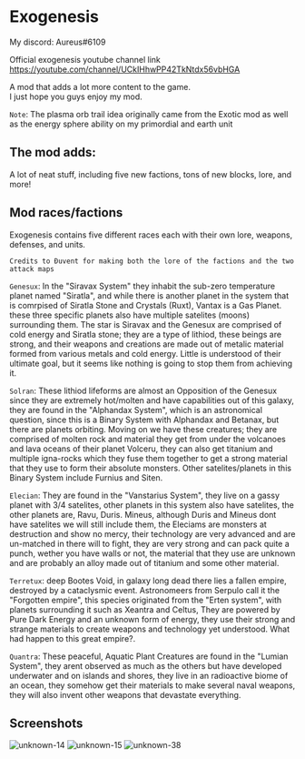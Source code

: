 # Exogenesis

My discord: Aureus#6109

Official exogenesis youtube channel link https://youtube.com/channel/UCkIHhwPP42TkNtdx56vbHGA

A mod that adds a lot more content to the game.
<br>I just hope you guys enjoy my mod.

`Note`: The plasma orb trail idea originally came from the Exotic mod as well as the energy sphere ability on my primordial and earth unit

## The mod adds: 
A lot of neat stuff, including five new factions, tons of new blocks, lore, and more!

## Mod races/factions 
Exogenesis contains five different races each with their own lore, weapons, defenses, and units.

`Credits to Đuvent for making both the lore of the factions and the two attack maps`

`Genesux`: In the "Siravax System" they inhabit the sub-zero temperature planet named "Siratla", and while there is another planet in the system that is comrpised of Siratla Stone and Crystals (Ruxt), Vantax is a Gas Planet. these three specific planets also have multiple satelites (moons) surrounding them. The star is Siravax and the Genesux are comprised of cold energy and Siratla stone; they are a type of lithiod, these beings are strong, and their weapons and creations are made out of metalic material formed from various metals and cold energy. Little is understood of their ultimate goal, but it seems like nothing is going to stop them from achieving it.

`Solran`: These lithiod lifeforms are almost an Opposition of the Genesux since they are extremely hot/molten and have capabilities out of this galaxy, they are found in the "Alphandax System", which is an astronomical question, since this is a Binary System with Alphandax and Betanax, but there are planets orbiting. Moving on we have these creatures; they are comprised of molten rock and material they get from under the volcanoes and lava oceans of their planet Volceru, they can also get titanium and multiple igna-rocks which they fuse them together to get a strong material that they use to form their absolute monsters. Other satelites/planets in this Binary System include Furnius and Siten.

`Elecian`: They are found in the "Vanstarius System", they live on a gassy planet with 3/4 satelites, other planets in this system also have satelites, the other planets are, Ravu, Duris. Mineus, although Duris and Mineus dont have satelites we will still include them, the Eleciams are monsters at destruction and show no mercy, their technology are very advanced and are un-matched in there will to fight, they are very strong and can pack quite a punch, wether you have walls or not, the material that they use are unknown and are probably an alloy made out of titanium and some other material.

`Terretux`: deep Bootes Void, in galaxy long dead there lies a fallen empire, destroyed by a cataclysmic event. Astronomeers from Serpulo call it the "Forgotten empire", this species originated from the "Erten system", with planets surrounding it such as Xeantra and Celtus, They are powered by Pure Dark Energy and an unknown form of energy, they use their strong and strange materials to create weapons and technology yet understood. What had happen to this great empire?.

`Quantra`: These peaceful, Aquatic Plant Creatures are found in the "Lumian System", they arent observed as much as the others but have developed underwater and on islands and shores, they live in an radioactive biome of an ocean, they somehow get their materials to make several naval weapons, they will also invent other weapons that devastate everything.

## Screenshots
![unknown-14](https://user-images.githubusercontent.com/68311340/118233805-7227c080-b460-11eb-99cd-5ab35cecb273.png)
![unknown-15](https://user-images.githubusercontent.com/68311340/118233809-7358ed80-b460-11eb-8077-b3304aab2e0d.png)
![unknown-38](https://user-images.githubusercontent.com/68311340/130359909-ac7c29a2-f6ea-4b07-a68a-d8beeba6b93a.png)

